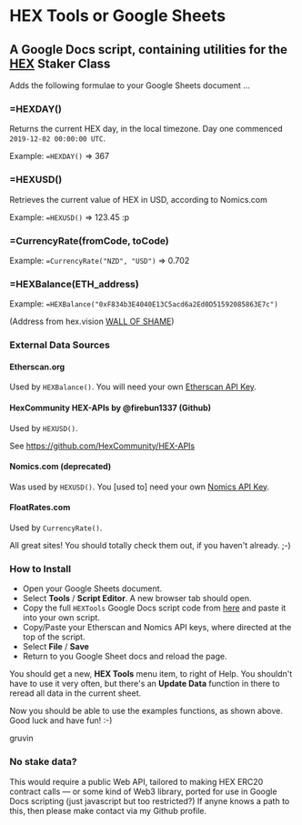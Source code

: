# HEX Tools or Google Sheets
## A Google Docs script, containing utilities for the [HEX](https://hex.com) Staker Class

Adds the following formulae to your Google Sheets document ...

### =HEXDAY()
Returns the current HEX day, in the local timezone. Day one commenced `2019-12-02 00:00:00 UTC`.

Example: `=HEXDAY()` => 367

### =HEXUSD()
Retrieves the current value of HEX in USD, according to Nomics.com

Example: `=HEXUSD()` => 123.45 :p

### =CurrencyRate(fromCode, toCode)

Example: `=CurrencyRate("NZD", "USD")`  => 0.702

### =HEXBalance(ETH_address)

Example: `=HEXBalance("0xF834b3E4040E13C5acd6a2Ed0D51592085863E7c")`

(Address from hex.vision [WALL OF SHAME](https://hex.vision/app/kibana#/dashboard/6bd47cf0-3676-11ea-8d7f-a79593d8efcc?_a=(description:'Total%20hex%20penalties%20over%20time%20range,%20wall%20of%20shame,%20penalties%20over%20time',filters:!(),fullScreenMode:!f,options:(hidePanelTitles:!f,useMargins:!t),panels:!((embeddableConfig:(title:''),gridData:(h:5,i:e6dce0ea-1276-4b82-93eb-5acea0e3d606,w:11,x:0,y:0),id:'037eacf0-335d-11ea-8d7f-a79593d8efcc',panelIndex:e6dce0ea-1276-4b82-93eb-5acea0e3d606,type:visualization,version:'7.7.0'),(embeddableConfig:(title:''),gridData:(h:5,i:c887a07e-9dd2-4489-a7b4-8d5951dc3725,w:36,x:11,y:0),id:f297a1b0-3b1f-11ea-8d7f-a79593d8efcc,panelIndex:c887a07e-9dd2-4489-a7b4-8d5951dc3725,type:visualization,version:'7.7.0'),(embeddableConfig:(vis:(legendOpen:!f)),gridData:(h:9,i:b68ab5b7-df26-490d-8f7e-d998a50b189a,w:24,x:0,y:5),id:'53f73720-3677-11ea-8d7f-a79593d8efcc',panelIndex:b68ab5b7-df26-490d-8f7e-d998a50b189a,type:visualization,version:'7.7.0'),(embeddableConfig:(),gridData:(h:5,i:'50b2f20a-4c30-42d3-9969-0d20d2c9940b',w:23,x:24,y:5),id:afbacc90-51a5-11ea-8d7f-a79593d8efcc,panelIndex:'50b2f20a-4c30-42d3-9969-0d20d2c9940b',type:visualization,version:'7.7.0'),(embeddableConfig:(),gridData:(h:28,i:'88968b92-d82d-4645-99a6-1942fc323cb1',w:23,x:24,y:10),id:c9589c30-51a6-11ea-8d7f-a79593d8efcc,panelIndex:'88968b92-d82d-4645-99a6-1942fc323cb1',type:visualization,version:'7.7.0'),(embeddableConfig:(),gridData:(h:24,i:bb6101fc-327b-401d-8407-2e564a91967b,w:24,x:0,y:14),id:'1a8148f0-3677-11ea-8d7f-a79593d8efcc',panelIndex:bb6101fc-327b-401d-8407-2e564a91967b,type:search,version:'7.7.0')),query:(language:kuery,query:''),timeRestore:!t,title:'HEX%20Penalties',viewMode:view)&_g=(filters:!(),refreshInterval:(pause:!t,value:0),time:(from:'2019-12-03T00:00:00.000Z',to:now))))


### External Data Sources

#### Etherscan.org
Used by `HEXBalance()`. You will need your own [Etherscan API Key](https://etherscan.io/myapikey).

#### HexCommunity HEX-APIs by @firebun1337 (Github) 
Used by `HEXUSD()`.

See https://github.com/HexCommunity/HEX-APIs

#### Nomics.com (deprecated)
Was used by `HEXUSD()`. You [used to] need your own [Nomics API Key](https://p.nomics.com/cryptocurrency-bitcoin-api/).

#### FloatRates.com
Used by `CurrencyRate()`. 

All great sites! You should totally check them out, if you haven't already. ;-)

### How to Install

- Open your Google Sheets document. 
- Select **Tools** / **Script Editor**. A new browser tab should open.
- Copy the full `HEXTools` Google Docs script code from [here](https://github.com/gruvin/hextools_for_gsheets/blob/main/HEXTools.gs) and paste it into your own script.
- Copy/Paste your Etherscan and Nomics API keys, where directed at the top of the script.
- Select **File** / **Save**
- Return to you Google Sheet docs and reload the page.

You should get a new, **HEX Tools** menu item, to right of Help. You shouldn't have to use it very often, but there's an **Update Data** function in there to reread all data in the current sheet.

Now you should be able to use the examples functions, as shown above. Good luck and have fun! :-)

gruvin

### No stake data?
This would require a public Web API, tailored to making HEX ERC20 contract calls — or some kind of Web3 library, ported for use in Google Docs scripting (just javascript but too restricted?) If anyne knows a path to this, then please make contact via my Github profile.
